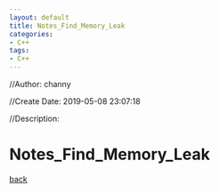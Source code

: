 ```yaml
---
layout: default
title: Notes_Find_Memory_Leak
categories:
- C++
tags:
- C++
---
```


//Author: channy

//Create Date: 2019-05-08 23:07:18

//Description: 

# Notes_Find_Memory_Leak

[back](./)

